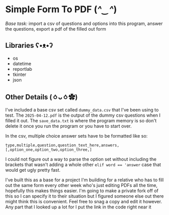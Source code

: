 # Simple Form To PDF  (*^‿^*)
*Base task:* import a csv of questions and options into this program, answer the questions, export a pdf of the filled out form
## Libraries ʕ•ᴥ•ʔ
- os
- datetime
- reportlab
- tkinter
- json
## Other Details (ㆁᴗㆁ✿)
I've included a base csv set called `dummy_data.csv` that I've been using to test. The `2025-04-12.pdf` is the output of the dummy csv questions when I filled it out. The `save_data.txt` is where the program memory is so don't delete it once you run the program or you have to start over.

In the csv, multiple choice answer sets have to be formatted like so:
```
type,multiple,question,question_text_here,answers,[,option_one,option_two,option_three,]
```
I could not figure out a way to parse the option set without including the brackets that wasn't adding a whole other `elif word == 'answer` case that would get ugly pretty fast.

I've built this as a base for a project I'm building for a relative who has to fill out the same form every other week who's just editing PDFs all the time, hopefully this makes things easier. I'm going to make a private fork off of this so I can specify it to their situation but I figured someone else out there might think this is convenient. Feel free to snag a copy and edit it however. Any part that I looked up a lot for I put the link in the code right near it
